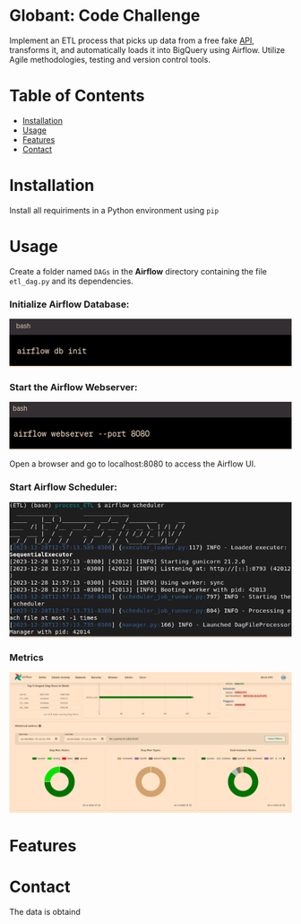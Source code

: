 # Globant: Code Challenge  

Implement an ETL process that picks up data from a free fake [API](https://jsonplaceholder.typicode.com/), transforms it, and automatically loads it into BigQuery using Airflow. Utilize Agile methodologies, testing and version control tools.

# Table of Contents
- [Installation](#Installation)
- [Usage](#usage)
- [Features](#Features)
- [Contact](#Contact)

# Installation

Install all requiriments in a Python environment  using `pip`

# Usage

Create a folder named `DAGs` in the  **Airflow** directory containing the file `etl_dag.py` and its dependencies.

### Initialize Airflow Database:

![alt text](https://github.com/cristianBMJ/process_ETL/blob/main/Images/init.png)

### Start the Airflow Webserver:

![alt text](https://github.com/cristianBMJ/process_ETL/blob/main/Images/webserver.png)

Open a browser and go to localhost:8080 to access the Airflow UI.

### Start Airflow Scheduler:


![alt text](https://github.com/cristianBMJ/process_ETL/blob/main/Images/scheduler.png)

### Metrics

![alt text](https://github.com/cristianBMJ/process_ETL/blob/main/Images/metrics.png)



# Features

# Contact

​The data is obtaind
    
